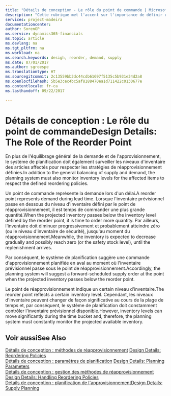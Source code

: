 ```yaml
---
title: "Détails de conception - Le rôle du point de commande | Microsoft Docs"
description: "Cette rubrique met l'accent sur l'importance de définir un point de réapprovisionnement, afin de déterminer quand commander plus d'inventaire."
services: project-madeira
documentationcenter: 
author: SorenGP
ms.service: dynamics365-financials
ms.topic: article
ms.devlang: na
ms.tgt_pltfrm: na
ms.workload: na
ms.search.keywords: desigh, reorder, demand, supply
ms.date: 07/01/2017
ms.author: sgroespe
ms.translationtype: HT
ms.sourcegitcommit: 2c13559bb3dc44cdb61697f5135c5b931e34d2a8
ms.openlocfilehash: 5b5e3cec4bc5af8188470ea1d711422c0130677e
ms.contentlocale: fr-ca
ms.lasthandoff: 09/22/2017

---
```

# <a name="design-details-the-role-of-the-reorder-point"></a><span data-ttu-id="0f4c5-103">Détails de conception : Le rôle du point de commande</span><span class="sxs-lookup"><span data-stu-id="0f4c5-103">Design Details: The Role of the Reorder Point</span></span>
<span data-ttu-id="0f4c5-104">En plus de l'équilibrage général de la demande et de l'approvisionnement, le système de planification doit également surveiller les niveaux d'inventaire des articles affectés pour respecter les stratégies de réapprovisionnement définies.</span><span class="sxs-lookup"><span data-stu-id="0f4c5-104">In addition to the general balancing of supply and demand, the planning system must also monitor inventory levels for the affected items to respect the defined reordering policies.</span></span>  
  
<span data-ttu-id="0f4c5-105">Un point de commande représente la demande lors d'un délai.</span><span class="sxs-lookup"><span data-stu-id="0f4c5-105">A reorder point represents demand during lead time.</span></span> <span data-ttu-id="0f4c5-106">Lorsque l'inventaire prévisionnel passe en dessous du niveau d'inventaire défini par le point de réapprovisionnement, il est temps de commander une plus grande quantité.</span><span class="sxs-lookup"><span data-stu-id="0f4c5-106">When the projected inventory passes below the inventory level defined by the reorder point, it is time to order more quantity.</span></span> <span data-ttu-id="0f4c5-107">Par ailleurs, l'inventaire doit diminuer progressivement et probablement atteindre zéro (ou le niveau d'inventaire de sécurité), jusqu'au moment du réapprovisionnement.</span><span class="sxs-lookup"><span data-stu-id="0f4c5-107">Meanwhile, the inventory is expected to decrease gradually and possibly reach zero (or the safety stock level), until the replenishment arrives.</span></span>  
  
<span data-ttu-id="0f4c5-108">Par conséquent, le système de planification suggère une commande d'approvisionnement planifiée en aval au moment où l'inventaire prévisionnel passe sous le point de réapprovisionnement.</span><span class="sxs-lookup"><span data-stu-id="0f4c5-108">Accordingly, the planning system will suggest a forward-scheduled supply order at the point when the projected inventory passes below the reorder point.</span></span>  
  
<span data-ttu-id="0f4c5-109">Le point de réapprovisionnement indique un certain niveau d'inventaire.</span><span class="sxs-lookup"><span data-stu-id="0f4c5-109">The reorder point reflects a certain inventory level.</span></span> <span data-ttu-id="0f4c5-110">Cependant, les niveaux d'inventaire peuvent changer de façon significative au cours de la plage de temps et, par conséquent, le système de planification doit constamment contrôler l'inventaire prévisionnel disponible.</span><span class="sxs-lookup"><span data-stu-id="0f4c5-110">However, inventory levels can move significantly during the time bucket and, therefore, the planning system must constantly monitor the projected available inventory.</span></span>  
  
## <a name="see-also"></a><span data-ttu-id="0f4c5-111">Voir aussi</span><span class="sxs-lookup"><span data-stu-id="0f4c5-111">See Also</span></span>  
<span data-ttu-id="0f4c5-112">[Détails de conception : méthodes de réapprovisionnement](design-details-reordering-policies.md) </span><span class="sxs-lookup"><span data-stu-id="0f4c5-112">[Design Details: Reordering Policies](design-details-reordering-policies.md) </span></span>  
<span data-ttu-id="0f4c5-113">[Détails de conception : paramètres de planification](design-details-planning-parameters.md) </span><span class="sxs-lookup"><span data-stu-id="0f4c5-113">[Design Details: Planning Parameters](design-details-planning-parameters.md) </span></span>  
<span data-ttu-id="0f4c5-114">[Détails de conception : gestion des méthodes de réapprovisionnement](design-details-handling-reordering-policies.md) </span><span class="sxs-lookup"><span data-stu-id="0f4c5-114">[Design Details: Handling Reordering Policies](design-details-handling-reordering-policies.md) </span></span>  
[<span data-ttu-id="0f4c5-115">Détails de conception : planification de l'approvisionnement</span><span class="sxs-lookup"><span data-stu-id="0f4c5-115">Design Details: Supply Planning</span></span>](design-details-supply-planning.md)
